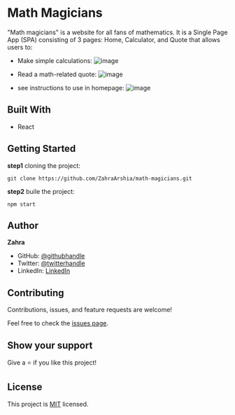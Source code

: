 # Math Magicians

"Math magicians" is a website for all fans of mathematics. It is a Single Page App (SPA) consisting of 3 pages: Home, Calculator, and Quote that allows users to:

- Make simple calculations:
![image](https://user-images.githubusercontent.com/78906545/160644117-1f5cbb62-b6b4-4ff6-8f3b-5a7415565a85.png)

- Read a math-related quote:
![image](https://user-images.githubusercontent.com/78906545/160644173-91497b2e-e305-4c94-81b1-8b7472b9c09f.png)

- see instructions to use in homepage:
![image](https://user-images.githubusercontent.com/78906545/160644203-1f5ac6e5-0b27-4a3c-bb5c-a9b6942486b6.png)

## Built With
- React

## Getting Started
**step1** cloning the project:
```
git clone https://github.com/ZahraArshia/math-magicians.git
```
**step2** buile the project:
```
npm start
```
## Author
**Zahra**
- GitHub: [@githubhandle](https://github.com/ZahraArshia)
- Twitter: [@twitterhandle](https://twitter.com/twitterhandle)
- LinkedIn: [LinkedIn](https://www.linkedin.com/in/zahra-arshia/)

## Contributing

Contributions, issues, and feature requests are welcome!

Feel free to check the [issues page](../../issues/).

## Show your support

Give a ⭐️ if you like this project!

## License

This project is [MIT](./MIT.md) licensed.
